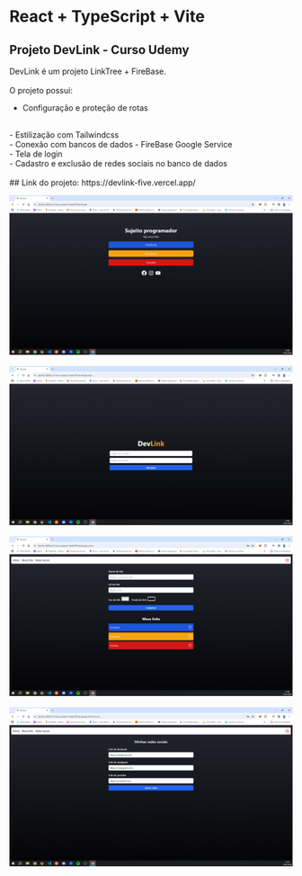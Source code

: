 # React + TypeScript + Vite

## Projeto DevLink - Curso Udemy
DevLink é um projeto LinkTree + FireBase.
<br>
<br>
O projeto possui:
<br>
- Configuração e proteção de rotas
<br>
- Estilização com Tailwindcss
<br>
- Conexão com bancos de dados - FireBase Google Service
<br>
- Tela de login
<br>
- Cadastro e exclusão de redes sociais no banco de dados
<br>
<br>
## Link do projeto: https://devlink-five.vercel.app/
<br>

![TelaLinkTree](./src/assets/Tela%20link%20tree.PNG)
<br>
<br>
![TelaDeLogin](./src/assets/Tela%20de%20login%20link%20tree.PNG)
<br>
<br>
![TelaDeCadastro](./src/assets/Tela%20de%20cadastro%20dos%20links.PNG)
<br>
<br>
![TelaRedesSociais](./src/assets/Tela%20redes%20sociais.PNG)
